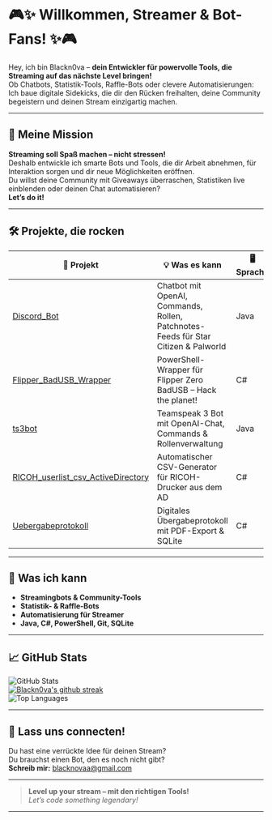 # 🎮✨ Willkommen, Streamer & Bot-Fans! ✨🎮

Hey, ich bin Blackn0va – **dein Entwickler für powervolle Tools, die Streaming auf das nächste Level bringen!**  
Ob Chatbots, Statistik-Tools, Raffle-Bots oder clevere Automatisierungen: Ich baue digitale Sidekicks, die dir den Rücken freihalten, deine Community begeistern und deinen Stream einzigartig machen.

---

## 🚀 Meine Mission

**Streaming soll Spaß machen – nicht stressen!**  
Deshalb entwickle ich smarte Bots und Tools, die dir Arbeit abnehmen, für Interaktion sorgen und dir neue Möglichkeiten eröffnen.  
Du willst deine Community mit Giveaways überraschen, Statistiken live einblenden oder deinen Chat automatisieren?  
**Let’s do it!**

---

## 🛠️ Projekte, die rocken

| 🚩 Projekt | 💡 Was es kann | 🖥️ Sprache |
| ---------- | -------------- | ---------- |
| [Discord_Bot](https://github.com/blackn0va/Discord_Bot) | Chatbot mit OpenAI, Commands, Rollen, Patchnotes-Feeds für Star Citizen & Palworld | Java |
| [Flipper_BadUSB_Wrapper](https://github.com/blackn0va/Flipper_BadUSB_Wrapper) | PowerShell-Wrapper für Flipper Zero BadUSB – Hack the planet! | C# |
| [ts3bot](https://github.com/blackn0va/ts3bot) | Teamspeak 3 Bot mit OpenAI-Chat, Commands & Rollenverwaltung | Java |
| [RICOH_userlist_csv_ActiveDirectory](https://github.com/blackn0va/RICOH_userlist_csv_ActiveDirectory) | Automatischer CSV-Generator für RICOH-Drucker aus dem AD | C# |
| [Uebergabeprotokoll](https://github.com/blackn0va/Uebergabeprotokoll) | Digitales Übergabeprotokoll mit PDF-Export & SQLite | C# |

---

## 🌟 Was ich kann

- **Streamingbots & Community-Tools**
- **Statistik- & Raffle-Bots**
- **Automatisierung für Streamer**
- **Java, C#, PowerShell, Git, SQLite**

---

## 📈 GitHub Stats

![GitHub Stats](https://github-readme-stats.vercel.app/api?username=Blackn0va&show_icons=true&hide=issues)<br/>
[![Blackn0va's github streak](https://github-readme-streak-stats.herokuapp.com/?user=Blackn0va&theme=blue-green)](https://github.com/Blackn0va/) <br/>
![Top Languages](https://github-readme-stats.vercel.app/api/top-langs/?username=Blackn0va&layout=compact)<br/>

---

## 🤝 Lass uns connecten!

Du hast eine verrückte Idee für deinen Stream?  
Du brauchst einen Bot, den es noch nicht gibt?  
**Schreib mir:** [blacknovaa@gmail.com](mailto:blacknovaa@gmail.com)

---

> **Level up your stream – mit den richtigen Tools!**  
> _Let’s code something legendary!_

---
